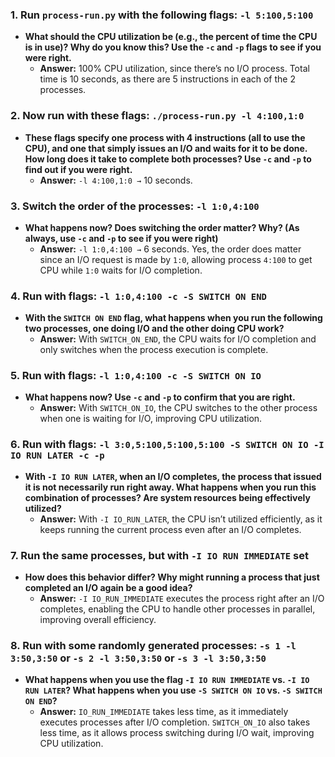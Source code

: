 
### 1. Run `process-run.py` with the following flags: `-l 5:100,5:100`
   - **What should the CPU utilization be (e.g., the percent of time the CPU is in use)? Why do you know this? Use the `-c` and `-p` flags to see if you were right.**
     - **Answer:** 100% CPU utilization, since there’s no I/O process. Total time is 10 seconds, as there are 5 instructions in each of the 2 processes.

### 2. Now run with these flags: `./process-run.py -l 4:100,1:0`
   - **These flags specify one process with 4 instructions (all to use the CPU), and one that simply issues an I/O and waits for it to be done. How long does it take to complete both processes? Use `-c` and `-p` to find out if you were right.**
     - **Answer:** `-l 4:100,1:0 →` 10 seconds.

### 3. Switch the order of the processes: `-l 1:0,4:100`
   - **What happens now? Does switching the order matter? Why? (As always, use `-c` and `-p` to see if you were right)**
     - **Answer:** `-l 1:0,4:100 →` 6 seconds. Yes, the order does matter since an I/O request is made by `1:0`, allowing process `4:100` to get CPU while `1:0` waits for I/O completion.

### 4. Run with flags: `-l 1:0,4:100 -c -S SWITCH ON END`
   - **With the `SWITCH ON END` flag, what happens when you run the following two processes, one doing I/O and the other doing CPU work?**
     - **Answer:** With `SWITCH_ON_END`, the CPU waits for I/O completion and only switches when the process execution is complete.

### 5. Run with flags: `-l 1:0,4:100 -c -S SWITCH ON IO`
   - **What happens now? Use `-c` and `-p` to confirm that you are right.**
     - **Answer:** With `SWITCH_ON_IO`, the CPU switches to the other process when one is waiting for I/O, improving CPU utilization.

### 6. Run with flags: `-l 3:0,5:100,5:100,5:100 -S SWITCH ON IO -I IO RUN LATER -c -p`
   - **With `-I IO RUN LATER`, when an I/O completes, the process that issued it is not necessarily run right away. What happens when you run this combination of processes? Are system resources being effectively utilized?**
     - **Answer:** With `-I IO_RUN_LATER`, the CPU isn’t utilized efficiently, as it keeps running the current process even after an I/O completes.

### 7. Run the same processes, but with `-I IO RUN IMMEDIATE` set
   - **How does this behavior differ? Why might running a process that just completed an I/O again be a good idea?**
     - **Answer:** `-I IO_RUN_IMMEDIATE` executes the process right after an I/O completes, enabling the CPU to handle other processes in parallel, improving overall efficiency.

### 8. Run with some randomly generated processes: `-s 1 -l 3:50,3:50` or `-s 2 -l 3:50,3:50` or `-s 3 -l 3:50,3:50`
   - **What happens when you use the flag `-I IO RUN IMMEDIATE` vs. `-I IO RUN LATER`? What happens when you use `-S SWITCH ON IO` vs. `-S SWITCH ON END`?**
     - **Answer:** `IO_RUN_IMMEDIATE` takes less time, as it immediately executes processes after I/O completion. `SWITCH_ON_IO` also takes less time, as it allows process switching during I/O wait, improving CPU utilization.
